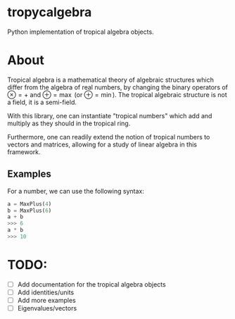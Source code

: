 # tropycalgebra
Python implementation of tropical algebra objects.

# About
Tropical algebra is a mathematical theory of algebraic structures which differ from the algebra of real numbers, by changing the binary operators of $\otimes = +$ and $\oplus = \max$ (or $\oplus = \min$). The tropical algebraic structure is not a field, it is a semi-field.

With this library, one can instantiate "tropical numbers" which add and multiply as they should in the tropical ring.

Furthermore, one can readily extend the notion of tropical numbers to vectors and matrices, allowing for a study of linear algebra in this framework.

## Examples
For a number, we can use the following syntax:

```python
a = MaxPlus(4)
b = MaxPlus(6)
a + b
>>> 6
a * b
>>> 10
```

# TODO:
- [ ] Add documentation for the tropical algebra objects
- [ ] Add identities/units
- [ ] Add more examples
- [ ] Eigenvalues/vectors
